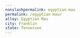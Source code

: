 ```yaml
---
﻿nonslashpermalink: egyptian-mau
permalink: /egyptian-mau/
alley: Egyptian Mau
city: Franklin
state: Tennessee
---
```

